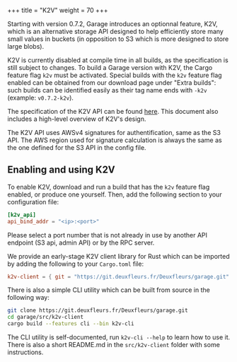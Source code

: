 +++
title = "K2V"
weight = 70
+++

Starting with version 0.7.2, Garage introduces an optionnal feature, K2V,
which is an alternative storage API designed to help efficiently store
many small values in buckets (in opposition to S3 which is more designed
to store large blobs).

K2V is currently disabled at compile time in all builds, as the
specification is still subject to changes. To build a Garage version with
K2V, the Cargo feature flag `k2v` must be activated.  Special builds with
the `k2v` feature flag enabled can be obtained from our download page under
"Extra builds": such builds can be identified easily as their tag name ends
with `-k2v` (example: `v0.7.2-k2v`).

The specification of the K2V API can be found
[here](https://git.deuxfleurs.fr/Deuxfleurs/garage/src/branch/k2v/doc/drafts/k2v-spec.md).
This document also includes a high-level overview of K2V's design.

The K2V API uses AWSv4 signatures for authentification, same as the S3 API.
The AWS region used for signature calculation is always the same as the one
defined for the S3 API in the config file.

## Enabling and using K2V

To enable K2V, download and run a build that has the `k2v` feature flag
enabled, or produce one yourself. Then, add the following section to your
configuration file:

```toml
[k2v_api]
api_bind_addr = "<ip>:<port>"
```

Please select a port number that is not already in use by another API
endpoint (S3 api, admin API) or by the RPC server.

We provide an early-stage K2V client library for Rust which can be imported by adding the following to your `Cargo.toml` file:

```toml
k2v-client = { git = "https://git.deuxfleurs.fr/Deuxfleurs/garage.git" }
```

There is also a simple CLI utility which can be built from source in the
following way:

```sh
git clone https://git.deuxfleurs.fr/Deuxfleurs/garage.git
cd garage/src/k2v-client
cargo build --features cli --bin k2v-cli
```

The CLI utility is self-documented, run `k2v-cli --help` to learn how to use
it. There is also a short README.md in the `src/k2v-client` folder with some
instructions.

